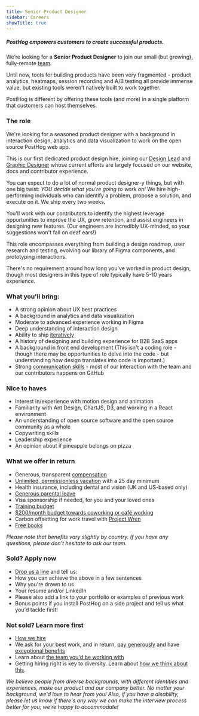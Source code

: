 ```yaml
---
title: Senior Product Designer
sidebar: Careers
showTitle: true
---
```


<h5 class='centered'>PostHog empowers customers to create successful products.</h5>

We’re looking for a **Senior Product Designer** to join our small (but growing), fully-remote [team](/handbook/company/team/).

Until now, tools for building products have been very fragmented - product analytics, heatmaps, session recording and A/B testing all provide immense value, but existing tools weren’t natively built to work together.

PostHog is different by offering these tools (and more) in a single platform that customers can host themselves.

### The role
We're looking for a seasoned product designer with a background in interaction design, analytics and data visualization to work on the open source PostHog web app.

This is our first dedicated product design hire, joining our [Design Lead](/handbook/company/team#cory-watilo-lead-designer) and [Graphic Designer](/handbook/company/team#lottie-coxon-graphic-designer) whose current efforts are largely focused on our website, docs and contributor experience.

You can expect to do a lot of normal product designer-y things, but with one big twist: *YOU decide what you're going to work on!* We hire high-performing individuals who can identify a problem, propose a solution, and execute on it. We ship every two weeks.

You'll work with our contributors to identify the highest leverage opportunities to improve the UX, grow retention, and assist engineers in designing new features. (Our engineers are incredibly UX-minded, so your suggestions won't fall on deaf ears!)

This role encompasses everything from building a design roadmap, user research and testing, evolving our library of Figma components, and prototyping interactions.

There's no requirement around how long you've worked in product design, though most designers in this type of role typically have 5-10 years experience.

### What you'll bring:

- A strong opinion about UX best practices
- A background in analytics and data visualization
- Moderate to advanced experience working in Figma
- Deep understanding of interaction design
- Ability to ship [iteratively](/handbook/company/culture#iteration)
- A history of designing and building experience for B2B SaaS apps
- A background in front end development (This isn't a coding role - though there may be opportunities to delve into the code - but understanding how design translates into code is important.)
- Strong [communication skills](/handbook/company/culture#write-stuff-down) - most of our interaction with the team and our contributors happens on GitHub

### Nice to haves
- Interest in/experience with motion design and animation
- Familiarity with Ant Design, ChartJS, D3, and working in a React environment
- An understanding of open source software and the open source community as a whole
- Copywriting skills
- Leadership experience
- An opinion about if pineapple belongs on pizza

### What we offer in return

* Generous, transparent [compensation](/handbook/people/compensation)
* [Unlimited, permissionless vacation](/handbook/people/time-off) with a 25 day minimum
* Health insurance, including dental and vision (UK and US-based only)
* [Generous parental leave](/handbook/people/time-off)
* Visa sponsorship if needed, for you and your loved ones
* [Training budget](/handbook/people/training)
* [$200/month budget towards coworking or café working](/handbook/people/spending-money)
* Carbon offsetting for work travel with [Project Wren](https://www.wren.co/)
* [Free books](/handbook/people/training#books)

*Please note that benefits vary slightly by country. If you have any questions, please don't hesitate to ask our team.*

### Sold? Apply now

* [Drop us a line](mailto:8A431C8750@jobs.workablemail.com) and tell us:
* How you can achieve the above in a few sentences
* Why you're drawn to us
* Your resumé and/or LinkedIn
* Please also add a link to your portfolio or examples of previous work
* Bonus points if you install PostHog on a side project and tell us what you'd tackle first!

### Not sold? Learn more first

* [How we hire](/careers#the-process)
* We ask for your best work, and in return, [pay generously](/handbook/people/compensation) and have [exceptional benefits](/careers/#benefits)
* Learn about [the team you'd be working with](/handbook/company/team)
* Getting hiring right is key to diversity. Learn about [how we think about this](/handbook/company/diversity).
 
*We believe people from diverse backgrounds, with different identities and experiences, make our product and our company better. No matter your background, we'd love to hear from you! Also, if you have a disability, please let us know if there's any way we can make the interview process better for you; we're happy to accommodate!*

